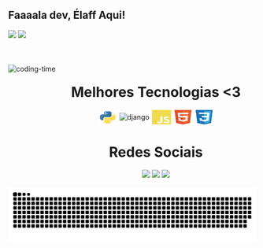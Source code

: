 ## Faaaala dev, Élaff Aqui!

<div>
  <img  height="180em" src="https://github-readme-stats.vercel.app/api?username=elafframos&show_icons=true&theme=transparent&include_all_commits=true&count_private=true" />
  <img  height="180em" src="https://github-readme-stats.vercel.app/api/top-langs/?username=elafframos&layout=compact&langs_count=6&theme=transparent" />
<div>
<br>
<br>

<div  align="center"> 
  <div style="display: inline_block"><br>
    <img align="left" height="250" alt="coding-time" src="code.gif">
    <h1 align="center">Melhores Tecnologias <3</h1>
    <img align="center" height="30" width="40" src="https://raw.githubusercontent.com/devicons/devicon/master/icons/python/python-original.svg">
    <img align="center" height="30" width="40" alt="django" src="https://cdn.worldvectorlogo.com/logos/django.svg">
    <img align="center" height="30" width="40" alt="js-icon"  src="https://raw.githubusercontent.com/devicons/devicon/master/icons/javascript/javascript-plain.svg">
    <img align="center" height="30" width="40" src="https://raw.githubusercontent.com/devicons/devicon/master/icons/html5/html5-original.svg">
     <img align="center" alt="Rafa-CSS" height="30" width="40" src="https://raw.githubusercontent.com/devicons/devicon/master/icons/css3/css3-original.svg">
    
   </div>
    
  
  <h1 align="center">Redes Sociais</h1>
  <a href="https://instagram.com/elaff.ramos" target="_blank"><img src="https://img.shields.io/badge/-Instagram-%23E4405F?style=for-the-badge&logo=instagram&logoColor=white" target="_blank"></a>
  <a href = "elaff.dev@gmail.com" target="_blank"><img src="https://img.shields.io/badge/-Gmail-%23333?style=for-the-badge&logo=gmail&logoColor=white" target="_blank"></a>
  <a href="https://www.linkedin.com/in/elaff-ramos/" target="_blank"><img src="https://img.shields.io/badge/-LinkedIn-%230077B5?style=for-the-badge&logo=linkedin&logoColor=white" target="_blank"></a> 
  
</div>

<picture align="center">
  <source media="(prefers-color-scheme: dark)" srcset="https://raw.githubusercontent.com/elafframos/elafframos/output/github-contribution-grid-snake-dark.svg">
  <source media="(prefers-color-scheme: light)" srcset="https://raw.githubusercontent.com/elafframos/elafframos/output/github-contribution-grid-snake-dark.svg">
  <img align="center" alt="github contribution grid snake animation" src="https://raw.githubusercontent.com/mari4souza/mari4souza/output/github-contribution-grid-snake.svg">
</picture>
